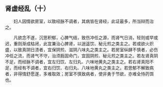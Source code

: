 ## 肾虚经乱（十）


&emsp;&emsp;妇人因情欲房室，以致经脉不调者，其病皆在肾经，此证最多，所当辩而治之。

&emsp;&emsp;凡欲念不遂，沉思积郁，心脾气结，致伤冲任之源，而肾气日消，轻则或早或迟，重则渐成枯闭，此宜兼治心脾肾，以逍遥饮、秘元煎之类主之。若或欲火炽盛，以致真阴日溃者，宜保阴煎、滋阴八味丸之类主之。若房室纵肆不慎者，必伤冲任之流，而肾气不守，治须扃固命门，宜固阴煎、秘元煎之类主之。若左肾真阴不足，而经脉不调者，宜左归饮、左归丸、六味地黄丸之类主之。若右肾真阳不足，而经有不调者，宜右归饮、右归丸、八味地黄丸之类主之。若思郁不解致病者，非得情舒愿遂，多难取效；房室不慎致病者，使非勇于节欲，亦难全恃药饵也。


